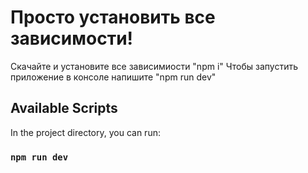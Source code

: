 # Просто установить все зависимости!

Скачайте и установите все зависимиости "npm i"
Чтобы запустить приложение в консоле напишите "npm run dev"


## Available Scripts

In the project directory, you can run:

### `npm run dev`
